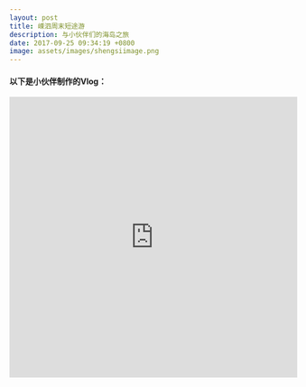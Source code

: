 ```yaml
---
layout: post
title: 嵊泗周末短途游
description: 与小伙伴们的海岛之旅
date: 2017-09-25 09:34:19 +0800
image: assets/images/shengsiimage.png
---
```



#### 以下是小伙伴制作的Vlog：

<iframe height="498" width="510" src='https://player.youku.com/embed/XMzA0OTE0MTU1Mg==' frameborder="0" allowfullscreen></iframe>
